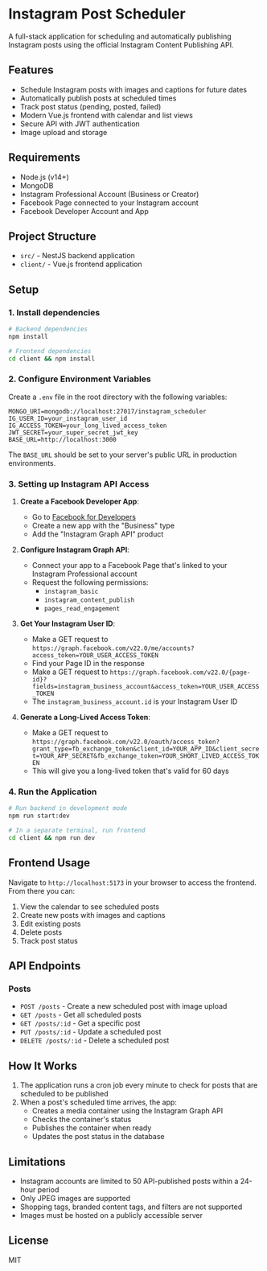 # Instagram Post Scheduler

A full-stack application for scheduling and automatically publishing Instagram posts using the official Instagram Content Publishing API.

## Features

- Schedule Instagram posts with images and captions for future dates
- Automatically publish posts at scheduled times
- Track post status (pending, posted, failed)
- Modern Vue.js frontend with calendar and list views
- Secure API with JWT authentication
- Image upload and storage

## Requirements

- Node.js (v14+)
- MongoDB
- Instagram Professional Account (Business or Creator)
- Facebook Page connected to your Instagram account
- Facebook Developer Account and App

## Project Structure

- `src/` - NestJS backend application
- `client/` - Vue.js frontend application

## Setup

### 1. Install dependencies

```bash
# Backend dependencies
npm install

# Frontend dependencies
cd client && npm install
```

### 2. Configure Environment Variables

Create a `.env` file in the root directory with the following variables:

```
MONGO_URI=mongodb://localhost:27017/instagram_scheduler
IG_USER_ID=your_instagram_user_id
IG_ACCESS_TOKEN=your_long_lived_access_token
JWT_SECRET=your_super_secret_jwt_key
BASE_URL=http://localhost:3000
```

The `BASE_URL` should be set to your server's public URL in production environments.

### 3. Setting up Instagram API Access

1. **Create a Facebook Developer App**:
   - Go to [Facebook for Developers](https://developers.facebook.com/)
   - Create a new app with the "Business" type
   - Add the "Instagram Graph API" product

2. **Configure Instagram Graph API**:
   - Connect your app to a Facebook Page that's linked to your Instagram Professional account
   - Request the following permissions:
     - `instagram_basic`
     - `instagram_content_publish`
     - `pages_read_engagement`

3. **Get Your Instagram User ID**:
   - Make a GET request to `https://graph.facebook.com/v22.0/me/accounts?access_token=YOUR_USER_ACCESS_TOKEN`
   - Find your Page ID in the response
   - Make a GET request to `https://graph.facebook.com/v22.0/{page-id}?fields=instagram_business_account&access_token=YOUR_USER_ACCESS_TOKEN`
   - The `instagram_business_account.id` is your Instagram User ID

4. **Generate a Long-Lived Access Token**:
   - Make a GET request to `https://graph.facebook.com/v22.0/oauth/access_token?grant_type=fb_exchange_token&client_id=YOUR_APP_ID&client_secret=YOUR_APP_SECRET&fb_exchange_token=YOUR_SHORT_LIVED_ACCESS_TOKEN`
   - This will give you a long-lived token that's valid for 60 days

### 4. Run the Application

```bash
# Run backend in development mode
npm run start:dev

# In a separate terminal, run frontend
cd client && npm run dev
```

## Frontend Usage

Navigate to `http://localhost:5173` in your browser to access the frontend. From there you can:

1. View the calendar to see scheduled posts
2. Create new posts with images and captions
3. Edit existing posts
4. Delete posts
5. Track post status

## API Endpoints

### Posts

- `POST /posts` - Create a new scheduled post with image upload
- `GET /posts` - Get all scheduled posts
- `GET /posts/:id` - Get a specific post
- `PUT /posts/:id` - Update a scheduled post
- `DELETE /posts/:id` - Delete a scheduled post

## How It Works

1. The application runs a cron job every minute to check for posts that are scheduled to be published
2. When a post's scheduled time arrives, the app:
   - Creates a media container using the Instagram Graph API
   - Checks the container's status
   - Publishes the container when ready
   - Updates the post status in the database

## Limitations

- Instagram accounts are limited to 50 API-published posts within a 24-hour period
- Only JPEG images are supported
- Shopping tags, branded content tags, and filters are not supported
- Images must be hosted on a publicly accessible server

## License

MIT
